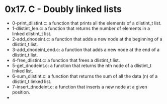 # 0x17. C - Doubly linked lists

* 0-print_dlistint.c: a function that prints all the elements of a dlistint_t list.
* 1-dlistint_len.c: a function that returns the number of elements in a linked dlistint_t list.
* 2-add_dnodeint.c: a function that adds a new node at the beginning of a dlistint_t list.
* 3-add_dnodeint_end.c: a function that adds a new node at the end of a dlistint_t list.
* 4-free_dlistint.c: a function that frees a dlistint_t list.
* 5-get_dnodeint.c: a function that returns the nth node of a dlistint_t linked list.
* 6-sum_dlistint.c: a function that returns the sum of all the data (n) of a dlistint_t linked list.
* 7-insert_dnodeint.c: a function that inserts a new node at a given position.
* 